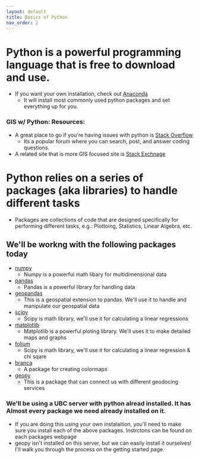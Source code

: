 ```yaml
---
layout: default
title: Basics of Python
nav_order: 2
---
```

# Python is a powerful programming language that is free to download and use.
* If you want your own installation, check out [Anaconda](https://www.anaconda.com/products/individual)
  * It will install most commonly used python packages and set everything up for you.


### GIS w/ Python: Resources:

* A great place to go if you're having issues with python is [Stack Overflow](https://stackoverflow.com/)
	* Its a popular forum where you can search, post, and answer coding questions.
* A related site that is more GIS focused site is [Stack Exchnage](https://gis.stackexchange.com/)


# Python relies on a series of packages (aka libraries) to handle different tasks

* Packages are collections of code that are designed specifically for performing different tasks, e.g.: Plottoing, Statistics, Linear Algebra, etc.


## We'll be workng with the following packages today
* [numpy](https://numpy.org/doc/stable/)
	* Numpy is a powerful math libary for multidimensional data
* [pandas](https://pandas.pydata.org/docs/)
	* Pandas is a powerful library for handling data
* [geopandas](https://geopandas.org/)
	* This is a geospatial extension to pandas.  We'll use it to handle and manipulate our geospatial data
* [scipy](https://docs.scipy.org/doc/scipy/reference/)
	* Scipy is math library, we'll use it for calculating a linear regressions
* [matplotlib](https://matplotlib.org/contents.html)
	* Matplotlib is a powerful ploting library.  We'll uses it to make detailed maps and graphs
* [folium](https://python-visualization.github.io/folium/quickstart.html#Getting-Started)
	* Scipy is math library, we'll use it for calculating a linear regression & chi sqare
* [branca](https://python-visualization.github.io/branca/colormap.html)
	* A package for creating colormaps
* [geopy](https://geopy.readthedocs.io/en/stable/)
	* This is a package that can connect us with different geodocing services

### We'll be using a UBC server with python alread installed.  It has **Almost** every package we need already installed on it.
* If you are doing this using your own instalaition, you'll need to make sure you install each of the above packages.  Instrctons can be found on each packages webpage
* geopy isn't installed on this server, but we can easily install it ourselves!  I'll walk you through the process on the getting started page.
